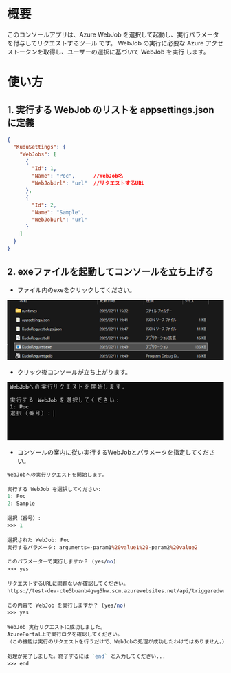 # 概要
このコンソールアプリは、Azure WebJob を選択して起動し、実行パラメータを付与してリクエストするツール です。
WebJob の実行に必要な Azure アクセストークンを取得し、ユーザーの選択に基づいて WebJob を実行 します。


# 使い方
## 1. 実行する WebJob のリストを appsettings.json に定義
```json
{
  "KuduSettings": {
    "WebJobs": [
      {
        "Id": 1,
        "Name": "Poc",      //WebJob名
        "WebJobUrl": "url"  //リクエストするURL
      },
      {
        "Id": 2,
        "Name": "Sample",
        "WebJobUrl": "url"
      }
    ]
  }
}

```

## 2. exeファイルを起動してコンソールを立ち上げる
- ファイル内のexeをクリックしてください。  

 ![alt text](image.png)

- クリック後コンソールが立ち上がります。

![alt text](image-3.png)

- コンソールの案内に従い実行するWebJobとパラメータを指定してください。

```perl
WebJobへの実行リクエストを開始します。

実行する WebJob を選択してください:
1: Poc
2: Sample

選択（番号）:
>>> 1

選択された WebJob: Poc
実行するパラメータ: arguments=-param1%20value1%20-param2%20value2

このパラメーターで実行しますか？ (yes/no)
>>> yes

リクエストするURLに問題ないか確認してください。
https://test-dev-cte5buanb4gvg5hw.scm.azurewebsites.net/api/triggeredwebjobs/Webjob.Poc/run?arguments=-param1%20value1%20-param2%20value2

この内容で WebJob を実行しますか？ (yes/no)
>>> yes

WebJob 実行リクエストに成功しました。
AzurePortal上で実行ログを確認してください。
（この機能は実行のリクエストを行うだけで、WebJobの処理が成功したわけではありません。）

処理が完了しました。終了するには `end` と入力してください...
>>> end

```